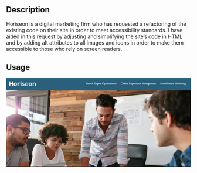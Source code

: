 # <Horiseon Refactor>

## Description

Horiseon is a digital marketing firm who has requested a refactoring of the existing code on their site in order to meet accessibility standards.  I have aided in this request by adjusting and simplifying the site’s code in HTML and by adding alt attributes to all images and icons in order to make them accessible to those who rely on screen readers. 


## Usage

![screenshot](assets/images/screenshot.png)
